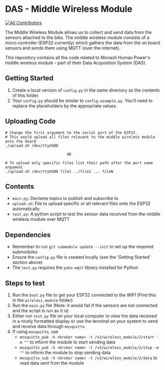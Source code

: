 # DAS - Middle Wireless Module

[![All Contributors](https://img.shields.io/badge/all_contributors-6-orange.svg?style=flat-square)](#contributors)

The Middle Wireless Module allows us to collect and send data from the sensors attached to the bike. The middle wireless module consists of a micro controller (ESP32 currently) which gathers the data from the on board sensors and sends them using MQTT (over the internet).

This repository contains all the code related to Monash Human Power's middle wireless module - part of their Data Acquisition System (DAS).

## Getting Started

1. Create a local version of `config.py` in the same directory as the contents of this folder.
2. Your `config.py` should be similar to `config.example.py`. You'll need to replace the placeholders by the appropriate values.


## Uploading Code

```
# Change the first argument to the serial port of the ESP32.
# This would upload all files relevant to the middle wireless module onto the board
./upload.sh /dev/ttyUSB0 

                            OR
                            
# To upload only specific files list their path after the port name argument
./upload.sh /dev/ttyUSB0 file1 ../file2 ... fileN
```

## Contents
- `main.py`: Declares topics to publish and subscribe to
- `upload.sh`: File to upload specific or all relevant files onto the ESP32 automatically 
- `test.py`: A python script to test the sensor data received from the middle wireless module over MQTT


## Dependencies
- Remember to run `git submodule update --init` to set up the required submodules
- Ensure the `config.py` file is created locally (see the 'Getting Started' section above)
- The `test.py` requires the `paho-mqtt` library installed for Python


## Steps to test
1. Run the `boot.py` file to get your ESP32 connected to the WIFI (Find this in the `wireless_module` folder)
2. Run the `main.py` file (Note: it would fail if the sensors are not connected and the script is run as it is)
3. Either run `test.py` file on your local computer to view the data received in a nicely formatted display or use the
    terminal on your system to send and receive data through `mosquitto`.
4. If using `mosquitto`, use 
    - `mosquitto_pub -h <broker name> -t /v3/wireless_module/2/start -m ""` to inform the module to start sending data
    - `mosquitto_pub -h <broker name> -t /v3/wireless_module/2/stop -m ""` to inform the module to stop sending data
    - `mosquitto_sub -h <broker name> -t /v3/wireless_module/2/data` to read data sent from the module

